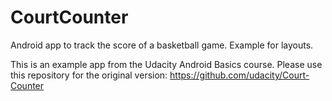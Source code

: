 # CourtCounter
Android app to track the score of a basketball game.
Example for layouts.

This is an example app from the Udacity Android Basics course.
Please use this repository for the original version:
https://github.com/udacity/Court-Counter
